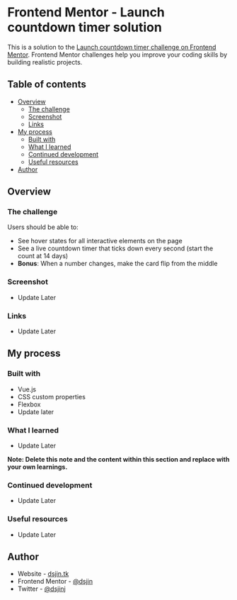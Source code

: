 # Frontend Mentor - Launch countdown timer solution

This is a solution to the [Launch countdown timer challenge on Frontend Mentor](https://www.frontendmentor.io/challenges/launch-countdown-timer-N0XkGfyz-). Frontend Mentor challenges help you improve your coding skills by building realistic projects. 

## Table of contents

- [Overview](#overview)
  - [The challenge](#the-challenge)
  - [Screenshot](#screenshot)
  - [Links](#links)
- [My process](#my-process)
  - [Built with](#built-with)
  - [What I learned](#what-i-learned)
  - [Continued development](#continued-development)
  - [Useful resources](#useful-resources)
- [Author](#author)

## Overview

### The challenge

Users should be able to:

- See hover states for all interactive elements on the page
- See a live countdown timer that ticks down every second (start the count at 14 days)
- **Bonus**: When a number changes, make the card flip from the middle

### Screenshot

- Update Later

### Links

- Update Later

## My process

### Built with

- Vue.js
- CSS custom properties
- Flexbox
- Update later

### What I learned

- Update Later

**Note: Delete this note and the content within this section and replace with your own learnings.**

### Continued development

- Update Later

### Useful resources

- Update Later

## Author

- Website - [dsjin.tk](https://dsjin.tk)
- Frontend Mentor - [@dsjin](https://www.frontendmentor.io/profile/dsjin)
- Twitter - [@dsjinj](https://www.twitter.com/dsjinj)

